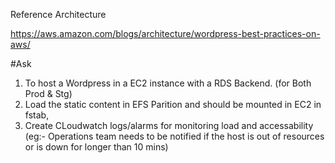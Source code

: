 Reference Architecture

https://aws.amazon.com/blogs/architecture/wordpress-best-practices-on-aws/


#Ask 

1. To host a Wordpress in a EC2 instance with a RDS Backend. (for Both Prod & Stg)
2. Load the static content in EFS Parition and should be mounted in EC2 in fstab, 
3. Create CLoudwatch logs/alarms for monitoring load and accessability (eg:- Operations team needs to be notified if the host is out of resources or is down for longer than 10 mins)
